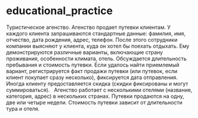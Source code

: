# educational_practice
Туристическое агенство. 
Агенство продает путевки клиентам.
У каждого клиента запрашиваются стандартные данные: фамилия, имя, отчество, дата рождения, адрес, телефон. 
После этого сотрудники компании выясняют у клиента, куда он хотел бы поехать отдыхать. 
Ему демонстрируются различные варианты, включающие страну проживания, особенности климата, отель.
Обсуждается длительность пребывания и стоимость путевки.
Если удалось найти приемлемый вариант, регистрируется факт продажи путевки (или путевок, если клиент покупает сразу несколько), фиксируется дата отправления. 
Иногда клиенту предоставляется скидка (скидки фиксированы и могут суммироваться).  
Агенство работает с несколькими отелями (название, категория, адрес) в нескольких странах.
Путевки продаются на одну, две или четыре недели.
Стоимость путевки зависит от длительности тура и отеля.
